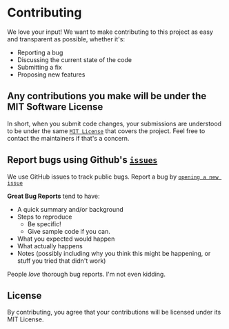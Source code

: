 # Contributing
We love your input! We want to make contributing to this project as easy and transparent as possible, whether it's:

- Reporting a bug
- Discussing the current state of the code
- Submitting a fix
- Proposing new features

## Any contributions you make will be under the MIT Software License
In short, when you submit code changes, your submissions are understood to be under the same [`MIT License`](http://choosealicense.com/licenses/mit/) that covers the project. Feel free to contact the maintainers if that's a concern.

## Report bugs using Github's [`issues`](https://github.com/briandk/transcriptase-atom/issues)
We use GitHub issues to track public bugs. Report a bug by [`opening a new issue`](https://github.com/niektuytel/Machine_Learning/issues)

**Great Bug Reports** tend to have:
- A quick summary and/or background
- Steps to reproduce
  - Be specific!
  - Give sample code if you can.
- What you expected would happen
- What actually happens
- Notes (possibly including why you think this might be happening, or stuff you tried that didn't work)

People *love* thorough bug reports. I'm not even kidding.

## License
By contributing, you agree that your contributions will be licensed under its MIT License.